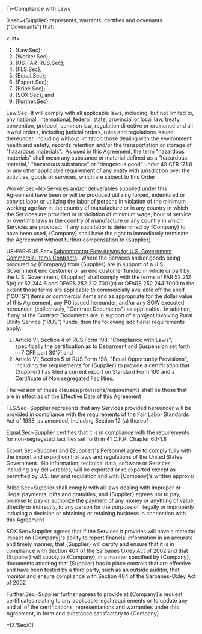 Ti=Compliance with Laws

0.sec={Supplier} represents, warrants, certifies and covenants ("Covenants") that:

xlist=<ol><li>{Law.Sec};</li><li>{Worker.Sec};</li><li>{US-FAR-RUS.Sec};</li><li>{FLS.Sec};</li><li>{Equal.Sec};</li><li>{Export.Sec};</li><li>{Bribe.Sec};</li><li>{SOX.Sec}; and</li><li>{Further.Sec}.</li></ol>

Law.Sec=It will comply with all applicable laws, including, but not limited to, any national, international, federal, state, provincial or local law, treaty, convention, protocol, common law, regulation directive or ordinance and all lawful orders, including judicial orders, rules and regulations issued thereunder, including without limitation those dealing with the environment, health and safety, records retention and/or the transportation or storage of "hazardous materials".&nbsp; As used in this Agreement, the term "hazardous materials" shall mean any substance or material defined as a "hazardous material," "hazardous substance" or "dangerous good" under 49 CFR 171.8 or any other applicable requirement of any entity with jurisdiction over the activities, goods or services, which are subject to this Order

Worker.Sec=No Services and/or deliverables supplied under this Agreement have been or will be produced utilizing forced, indentured or convict labor or utilizing the labor of persons in violation of the minimum working age law in the country of manufacture or in any country in which the Services are provided or in violation of minimum wage, hour of service or overtime laws in the country of manufacture or any country in which Services are provided.&nbsp; If any such labor is determined by {Company} to have been used, {Company} shall have the right to immediately terminate the Agreement without further compensation to {Supplier}

US-FAR-RUS.Sec=<u>Subcontractor Flow downs for U.S. Government Commercial Items Contracts</u>.&nbsp; Where the Services and/or goods being procured by {Company} from {Supplier} are in support of a U.S. Government end customer or an end customer funded in whole or part by the U.S. Government, {Supplier} shall comply with the terms of FAR 52.212 5(e) or 52.244 6 and DFARS 252.212 7001(c) or DFARS 252.244 7000 to the extent those terms are applicable to commercially available off the shelf ("COTS") items or commercial items and as appropriate for the dollar value of this Agreement, any PO issued hereunder, and/or any SOW executed hereunder, (collectively, "Contract Documents") as applicable.&nbsp; In addition, if any of the Contract Documents are in support of a project involving Rural Utility Service ("RUS") funds, then the following additional requirements apply: <ol><li>Article VI, Section 4 of RUS Form 198, "Compliance with Laws", specifically the certification as to Debarment and Suspension set forth in 7 CFR part 3017; and</li><li>Article VI, Section 5 of RUS Form 198, "Equal Opportunity Provisions", including the requirements for {Supplier} to provide a certification that {Supplier} has filed a current report on Standard Form 100 and a Certificate of Non segregated Facilities.</li></ol> The version of these clauses/provisions/requirements shall be those that are in effect as of the Effective Date of this Agreement

FLS.Sec=Supplier represents that any Services provided hereunder will be provided in compliance with the requirements of the Fair Labor Standards Act of 1938, as amended, including Section 12 (a) thereof

Equal.Sec=Supplier certifies that it is in compliance with the requirements for non-segregated facilities set forth in 41 C.F.R. Chapter 60-1.8

Export.Sec=Supplier and {Supplier}'s Personnel agree to comply fully with the import and export control laws and regulations of the United States Government.&nbsp; No information, technical data, software or Services, including any deliverables, will be exported or re exported except as permitted by U.S. law and regulation and with {Company}&rsquo;s written approval

Bribe.Sec=Supplier shall comply with all laws dealing with improper or illegal payments, gifts and gratuities, and {Supplier} agrees not to pay, promise to pay or authorize the payment of any money or anything of value, directly or indirectly, to any person for the purpose of illegally or improperly inducing a decision or obtaining or retaining business in connection with this Agreement

SOX.Sec=Supplier agrees that if the Services it provides will have a material impact on {Company}'s ability to report financial information in an accurate and timely manner, that {Supplier} will certify and ensure that it is in compliance with Section 404 of the Sarbanes Oxley Act of 2002 and that {Supplier} will supply to {Company}, in a manner specified by {Company}, documents attesting that {Supplier} has in place controls that are effective and have been tested by a third party, such as an outside auditor, that monitor and ensure compliance with Section 404 of the Sarbanes-Oxley Act of 2002

Further.Sec=Supplier further agrees to provide at {Company}&rsquo;s request certificates relating to any applicable legal requirements or to update any and all of the certifications, representations and warranties under this Agreement, in form and substance satisfactory to {Company}

=[Z/Sec/0]
